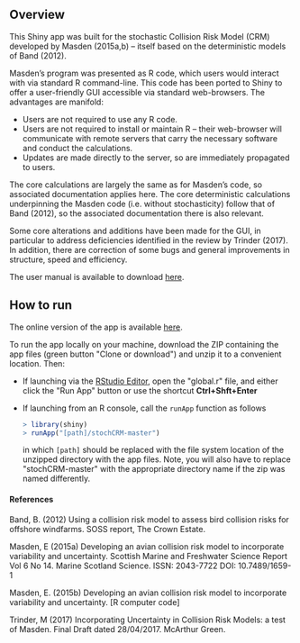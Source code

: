 ## Overview
This Shiny app was built for the stochastic Collision Risk Model (CRM) developed by Masden (2015a,b) – itself based on the deterministic models of Band (2012).

Masden’s program was presented as R code, which users would interact with via standard R command-line. This code has been ported to Shiny to offer a user-friendly GUI accessible via standard web-browsers. The advantages are manifold:
  - Users are not required to use any R code.
   - Users are not required to install or maintain R – their web-browser will communicate with remote servers that carry the necessary software and conduct the calculations.
  - Updates are made directly to the server, so are immediately propagated to users.
  
The core calculations are largely the same as for Masden’s code, so associated documentation applies here. The core deterministic calculations underpinning the Masden code (i.e. without stochasticity) follow that of Band (2012), so the associated documentation there is also relevant. 

Some core alterations and additions have been made for the GUI, in particular to address deficiencies identified in the review by Trinder (2017). In addition, there are correction of some bugs and general improvements in structure, speed and efficiency.

The user manual is available to download [here](https://github.com/dmpstats/stochCRM/blob/master/Stochastic%20CRM%20Shiny%20Users%20Manual%20V1.0_submitted.pdf).


## How to run

The online version of the app is available [here](https://dmpstats.shinyapps.io/avian_stochcrm/).

To run the app locally on your machine, download the ZIP containing the app files (green button "Clone or download") and unzip it to a convenient location. Then:

* If launching via the [RStudio Editor](https://www.rstudio.com/products/rstudio/), open the "global.r" file, and either click the "Run App" button or use the shortcut **Ctrl+Shft+Enter**

* If launching from an R console, call the `runApp` function as follows
  ```R
  > library(shiny)
  > runApp("[path]/stochCRM-master")
  ```
  in which `[path]` should be replaced with the file system location of the unzipped directory with the app files. Note, you will also have to replace "stochCRM-master" with the appropriate directory name if the zip was named differently.



#### References
Band, B. (2012) Using a collision risk model to assess bird collision risks for offshore windfarms. SOSS report, The Crown Estate.

Masden, E (2015a) Developing an avian collision risk model to incorporate variability and uncertainty. Scottish Marine and Freshwater Science Report Vol 6 No 14. Marine Scotland Science. ISSN: 2043-7722 DOI: 10.7489/1659-1 

Masden, E. (2015b) Developing an avian collision risk model to incorporate variability and uncertainty. [R computer code]

Trinder, M (2017) Incorporating Uncertainty in Collision Risk Models: a test of Masden. Final Draft dated 28/04/2017. McArthur Green.
